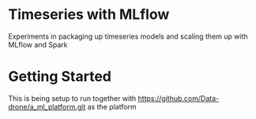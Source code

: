 # Timeseries with MLflow

Experiments in packaging up timeseries models and scaling them up with MLflow and Spark

# Getting Started

This is being setup to run together with https://github.com/Data-drone/a_ml_platform.git as the platform
